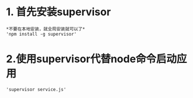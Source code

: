 # 1. 首先安装supervisor
    *不要在本地安装，就全局安装就可以了*
    'npm install -g supervisor'
# 2.使用supervisor代替node命令启动应用
    'supervisor service.js'